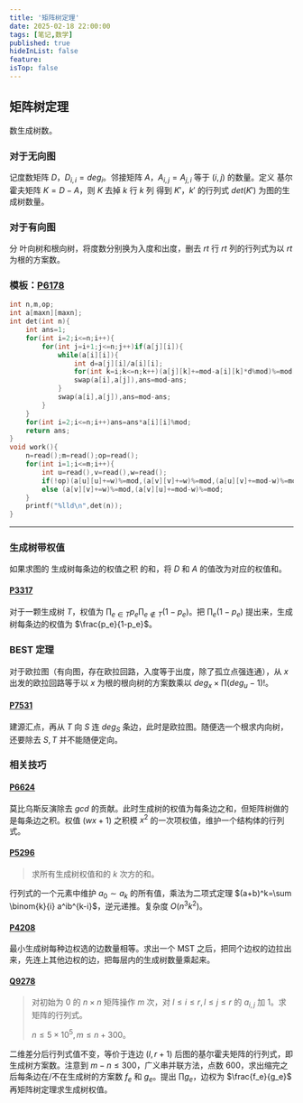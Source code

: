 ```yaml
---
title: '矩阵树定理'
date: 2025-02-18 22:00:00
tags: [笔记,数学]
published: true
hideInList: false
feature: 
isTop: false
---
```


## 矩阵树定理

数生成树数。

### 对于无向图

记度数矩阵 $D$，$D_{i,i}=deg_i$。邻接矩阵 $A$，$A_{i,j}=A_{j,i}$ 等于 $(i,j)$ 的数量。定义 基尔霍夫矩阵 $K=D-A$，则 $K$ 去掉 $k$ 行 $k$ 列 得到 $K'$，$k'$ 的行列式 $det(K')$ 为图的生成树数量。

### 对于有向图

分 叶向树和根向树，将度数分别换为入度和出度，删去 $rt$ 行 $rt$ 列的行列式为以 $rt$ 为根的方案数。

### 模板：[P6178](https://www.luogu.com.cn/problem/P6178)

```cpp
int n,m,op;
int a[maxn][maxn];
int det(int n){
	int ans=1;
	for(int i=2;i<=n;i++){
		for(int j=i+1;j<=n;j++)if(a[j][i]){
			while(a[i][i]){
				int d=a[j][i]/a[i][i];
				for(int k=i;k<=n;k++)(a[j][k]+=mod-a[i][k]*d%mod)%=mod;
				swap(a[i],a[j]),ans=mod-ans;
			}
			swap(a[i],a[j]),ans=mod-ans;
		}
	}
	for(int i=2;i<=n;i++)ans=ans*a[i][i]%mod;
	return ans;
}
void work(){
	n=read();m=read();op=read();
	for(int i=1;i<=m;i++){
		int u=read(),v=read(),w=read();
		if(!op)(a[u][u]+=w)%=mod,(a[v][v]+=w)%=mod,(a[u][v]+=mod-w)%=mod,(a[v][u]+=mod-w)%=mod;
		else (a[v][v]+=w)%=mod,(a[v][u]+=mod-w)%=mod;
	}
	printf("%lld\n",det(n));
}
```

---

### 生成树带权值

如果求图的 生成树每条边的权值之积 的和，将 $D$ 和 $A$ 的值改为对应的权值和。

#### [P3317](https://www.luogu.com.cn/problem/P3317)

对于一颗生成树 $T$，权值为 $\prod_{e\in T}p_e\prod_{e\notin T}(1-p_e)$。把 $\prod_e(1-p_e)$ 提出来，生成树每条边的权值为 $\frac{p_e}{1-p_e}$。

### BEST 定理

对于欧拉图（有向图，存在欧拉回路，入度等于出度，除了孤立点强连通），从 $x$ 出发的欧拉回路等于以 $x$ 为根的根向树的方案数乘以 $deg_x\times \prod (deg_u-1)!$。

#### [P7531](https://www.luogu.com.cn/problem/P7531)

建源汇点，再从 $T$ 向 $S$ 连 $deg_S$ 条边，此时是欧拉图。随便选一个根求内向树，还要除去 $S,T$ 并不能随便定向。

### 相关技巧

#### [P6624](https://www.luogu.com.cn/problem/P6624)

莫比乌斯反演除去 $gcd$ 的贡献。此时生成树的权值为每条边之和，但矩阵树做的是每条边之积。权值 $(wx+1)$ 之积模 $x^2$ 的一次项权值，维护一个结构体的行列式。

#### [P5296](https://www.luogu.com.cn/problem/P5296)

>  求所有生成树权值和的 $k$ 次方的和。

行列式的一个元素中维护 $a_0\sim a_k$ 的所有值，乘法为二项式定理 $(a+b)^k=\sum \binom{k}{i} a^ib^{k-i}$，逆元递推。复杂度 $O(n^3k^2)$。

#### [P4208](https://www.luogu.com.cn/problem/P4208)

最小生成树每种边权选的边数量相等。求出一个 MST 之后，把同个边权的边拉出来，先连上其他边权的边，把每层内的生成树数量乘起来。

#### [Q9278](https://qoj.ac/contest/1791/problem/9278)

> 对初始为 $0$ 的 $n\times n$ 矩阵操作 $m$ 次，对 $l\le i\le r,l\le j\le r$ 的 $a_{i,j}$ 加 $1$。求矩阵的行列式。
>
> $n\le 5\times 10^5,m\le n+300$。

二维差分后行列式值不变，等价于连边 $(l,r+1)$ 后图的基尔霍夫矩阵的行列式，即生成树方案数。注意到 $m-n\le 300$，广义串并联方法，点数 $600$，求出缩完之后每条边在/不在生成树的方案数 $f_e$ 和 $g_e$。提出 $\prod g_e$，边权为 $\frac{f_e}{g_e}$ 再矩阵树定理求生成树权值。